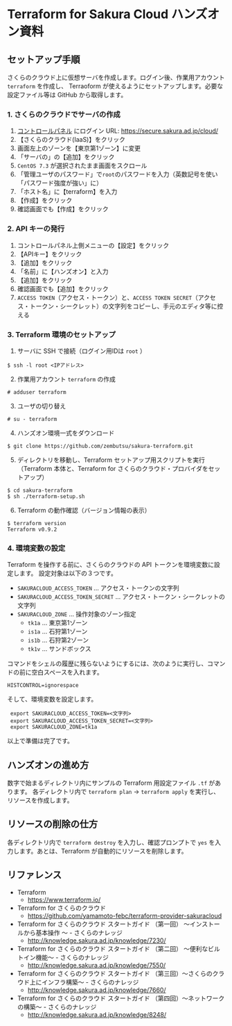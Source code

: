 # Terraform for Sakura Cloud ハンズオン資料

## セットアップ手順

さくらのクラウド上に仮想サーバを作成します。ログイン後、作業用アカウント `terraform` を作成し、 Terraoform が使えるようにセットアップします。必要な設定ファイル等は GitHub から取得します。

### 1. さくらのクラウドでサーバの作成

1. [コントロールパネル](https://secure.sakura.ad.jp/cloud/) にログイン URL: https://secure.sakura.ad.jp/cloud/
2. 【さくらのクラウド(IaaS)】をクリック
3. 画面左上のゾーンを【東京第1ゾーン】に変更
4. 「サーバの」の【追加】をクリック
5. `CentOS 7.3` が選択されたまま画面をスクロール
6. 「管理ユーザのパスワード」で`root`のパスワードを入力（英数記号を使い「パスワード強度が強い」に）
7. 「ホスト名」に【terraform】を入力
8. 【作成】をクリック
9. 確認画面でも【作成】をクリック

### 2. API キーの発行

1. コントロールパネル上側メニューの【設定】をクリック
2. 【APIキー】をクリック
3. 【追加】をクリック
4. 「名前」に【ハンズオン】と入力
5. 【追加】をクリック
6. 確認画面でも【追加】をクリック
7. `ACCESS TOKEN`（アクセス・トークン）と、`ACCESS TOKEN SECRET`（アクセス・トークン・シークレット）の文字列をコピーし、手元のエディタ等に控える

### 3. Terraform 環境のセットアップ

1. サーバに SSH で接続（ログイン用IDは `root` ）
```
$ ssh -l root <IPアドレス>
```
2. 作業用アカウント `terraform` の作成
```
# adduser terraform
```
3. ユーザの切り替え
```
# su - terraform
```
4. ハンズオン環境一式をダウンロード
```
$ git clone https://github.com/zembutsu/sakura-terraform.git
```
5. ディレクトリを移動し、Terraform セットアップ用スクリプトを実行（Terraform 本体と、Terraform for さくらのクラウド・プロバイダをセットアップ）
```
$ cd sakura-terraform
$ sh ./terraform-setup.sh
```
6. Terraform の動作確認（バージョン情報の表示）
```
$ terraform version
Terraform v0.9.2
```

### 4. 環境変数の設定

Terraform を操作する前に、さくらのクラウドの API トークンを環境変数に設定します。
設定対象は以下の３つです。

* `SAKURACLOUD_ACCESS_TOKEN` … アクセス・トークンの文字列
* `SAKURACLOUD_ACCESS_TOKEN_SECRET` … アクセス・トークン・シークレットの文字列
* `SAKURACLOUD_ZONE` … 操作対象のゾーン指定
  * `tk1a` … 東京第1ゾーン
  * `is1a` … 石狩第1ゾーン
  * `is1b` … 石狩第2ゾーン
  * `tk1v` … サンドボックス

コマンドをシェルの履歴に残らないようにするには、次のように実行し、コマンドの前に空白スペースを入れます。
```
HISTCONTROL=ignorespace
```
そして、環境変数を設定します。
```
 export SAKURACLOUD_ACCESS_TOKEN=<文字列>
 export SAKURACLOUD_ACCESS_TOKEN_SECRET=<文字列>
 export SAKURACLOUD_ZONE=tk1a
```

以上で準備は完了です。

## ハンズオンの進め方

数字で始まるディレクトリ内にサンプルの Terraform 用設定ファイル `.tf` があります。
各ディレクトリ内で `terraform plan` → `terraform apply` を実行し、リソースを作成します。

## リソースの削除の仕方

各ディレクトリ内で `terraform destroy` を入力し、確認プロンプトで `yes` を入力します。あとは、Terraform が自動的にリソースを削除します。

## リファレンス

* Terraform
  * https://www.terraform.io/
* Terraform for さくらのクラウド
  * https://github.com/yamamoto-febc/terraform-provider-sakuracloud
* Terraform for さくらのクラウド スタートガイド （第一回） ～インストールから基本操作 ～ - さくらのナレッジ
  * http://knowledge.sakura.ad.jp/knowledge/7230/
* Terraform for さくらのクラウド スタートガイド （第二回） ～便利なビルトイン機能～ - さくらのナレッジ
  * http://knowledge.sakura.ad.jp/knowledge/7550/
* Terraform for さくらのクラウド スタートガイド （第三回）〜さくらのクラウド上にインフラ構築〜 - さくらのナレッジ
  * http://knowledge.sakura.ad.jp/knowledge/7660/
* Terraform for さくらのクラウド スタートガイド （第四回）〜ネットワークの構築〜 - さくらのナレッジ
  * http://knowledge.sakura.ad.jp/knowledge/8248/



